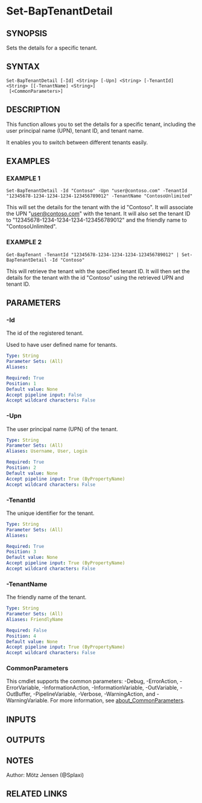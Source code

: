 ﻿---
external help file: d365bap.tools-help.xml
Module Name: d365bap.tools
online version:
schema: 2.0.0
---

# Set-BapTenantDetail

## SYNOPSIS
Sets the details for a specific tenant.

## SYNTAX

```
Set-BapTenantDetail [-Id] <String> [-Upn] <String> [-TenantId] <String> [[-TenantName] <String>]
 [<CommonParameters>]
```

## DESCRIPTION
This function allows you to set the details for a specific tenant, including the user principal name (UPN), tenant ID, and tenant name.

It enables you to switch between different tenants easily.

## EXAMPLES

### EXAMPLE 1
```
Set-BapTenantDetail -Id "Contoso" -Upn "user@contoso.com" -TenantId "12345678-1234-1234-1234-123456789012" -TenantName "ContosoUnlimited"
```

This will set the details for the tenant with the id "Contoso".
It will associate the UPN "user@contoso.com" with the tenant.
It will also set the tenant ID to "12345678-1234-1234-1234-123456789012" and the friendly name to "ContosoUnlimited".

### EXAMPLE 2
```
Get-BapTenant -TenantId "12345678-1234-1234-1234-123456789012" | Set-BapTenantDetail -Id "Contoso"
```

This will retrieve the tenant with the specified tenant ID.
It will then set the details for the tenant with the id "Contoso" using the retrieved UPN and tenant ID.

## PARAMETERS

### -Id
The id of the registered tenant.

Used to have user defined name for tenants.

```yaml
Type: String
Parameter Sets: (All)
Aliases:

Required: True
Position: 1
Default value: None
Accept pipeline input: False
Accept wildcard characters: False
```

### -Upn
The user principal name (UPN) of the tenant.

```yaml
Type: String
Parameter Sets: (All)
Aliases: Username, User, Login

Required: True
Position: 2
Default value: None
Accept pipeline input: True (ByPropertyName)
Accept wildcard characters: False
```

### -TenantId
The unique identifier for the tenant.

```yaml
Type: String
Parameter Sets: (All)
Aliases:

Required: True
Position: 3
Default value: None
Accept pipeline input: True (ByPropertyName)
Accept wildcard characters: False
```

### -TenantName
The friendly name of the tenant.

```yaml
Type: String
Parameter Sets: (All)
Aliases: FriendlyName

Required: False
Position: 4
Default value: None
Accept pipeline input: True (ByPropertyName)
Accept wildcard characters: False
```

### CommonParameters
This cmdlet supports the common parameters: -Debug, -ErrorAction, -ErrorVariable, -InformationAction, -InformationVariable, -OutVariable, -OutBuffer, -PipelineVariable, -Verbose, -WarningAction, and -WarningVariable. For more information, see [about_CommonParameters](http://go.microsoft.com/fwlink/?LinkID=113216).

## INPUTS

## OUTPUTS

## NOTES
Author: Mötz Jensen (@Splaxi)

## RELATED LINKS
